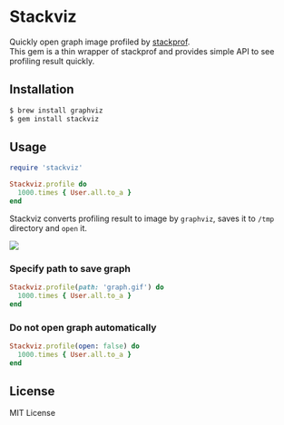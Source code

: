 # Stackviz

Quickly open graph image profiled by [stackprof](https://github.com/tmm1/stackprof).  
This gem is a thin wrapper of stackprof and provides simple API to see profiling result quickly.

## Installation

```bash
$ brew install graphviz
$ gem install stackviz
```

## Usage

```ruby
require 'stackviz'

Stackviz.profile do
  1000.times { User.all.to_a }
end
```

Stackviz converts profiling result to image by `graphviz`, saves it to `/tmp` directory and `open` it.

![](http://i.gyazo.com/9d57fc063b27aa9748fca559c8499937.png)

### Specify path to save graph

```ruby
Stackviz.profile(path: 'graph.gif') do
  1000.times { User.all.to_a }
end
```

### Do not open graph automatically

```ruby
Stackviz.profile(open: false) do
  1000.times { User.all.to_a }
end
```

## License

MIT License
